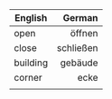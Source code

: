 | English   | German            |
| --------- | ----------------: |
| open      | öffnen            |
| close     | schließen         |
| building  | gebäude           |
| corner    | ecke              |
|  |  |

